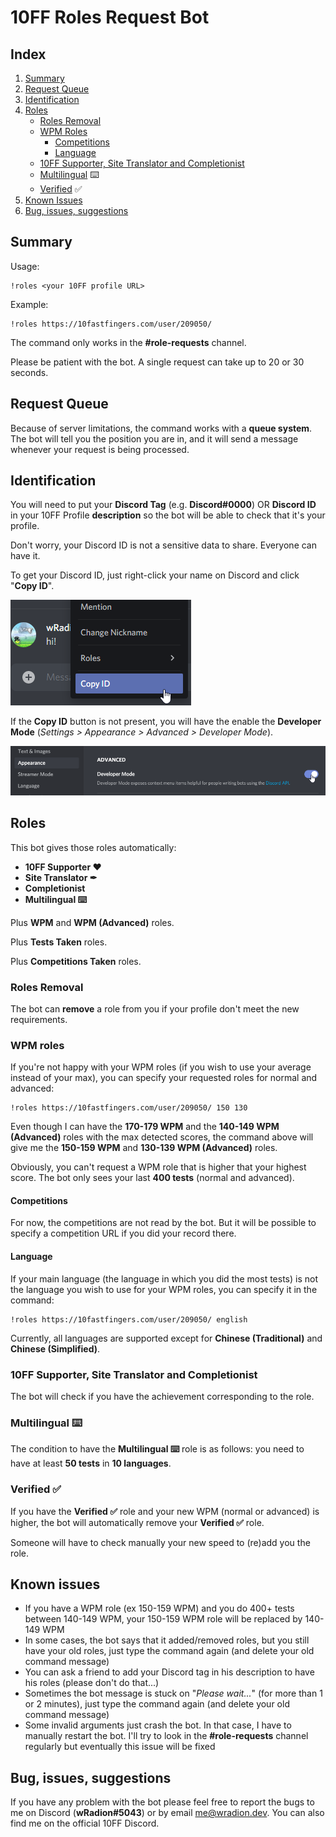 # 10FF Roles Request Bot

## Index
1. [Summary](#summary)
2. [Request Queue](#request-queue)
3. [Identification](#identification)
4. [Roles](#roles)
    - [Roles Removal](#roles-removal)
    - [WPM Roles](#wpm-roles)
      - [Competitions](#competitions)
      - [Language](#language)
    - [10FF Supporter, Site Translator and Completionist](#10ff-supporter-site-translator-and-completionist)
    - [Multilingual](#multilingual-keyboard) :keyboard:
    - [Verified](#verified-) ✅
5. [Known Issues](#known-issues)
6. [Bug, issues, suggestions](#bug-issues-suggestions)

## Summary

Usage:
```
!roles <your 10FF profile URL>
```

Example:
```
!roles https://10fastfingers.com/user/209050/
```

The command only works in the **#role-requests** channel.

Please be patient with the bot. A single request can take up to 20 or 30 seconds.

## Request Queue

Because of server limitations, the command works with a **queue system**. The bot will tell you the position you are in, and it will send a message whenever your request is being processed.

## Identification

You will need to put your **Discord Tag** (e.g. **Discord#0000**) OR **Discord ID** in your 10FF Profile **description** so the bot will be able to check that it's your profile.

Don't worry, your Discord ID is not a sensitive data to share. Everyone can have it.

To get your Discord ID, just right-click your name on Discord and click "**Copy ID**".

![CopyID](./README/copy_id.png)

If the **Copy ID** button is not present, you will have the enable the **Developer Mode** (_Settings > Appearance > Advanced > Developer Mode_).

![DeveloperMode](./README/developer_mode.png)

## Roles

This bot gives those roles automatically:
- **10FF Supporter ❤**
- **Site Translator ✒**
- **Completionist**
- **Multilingual :keyboard:**

Plus **WPM** and **WPM (Advanced)** roles.

Plus **Tests Taken** roles.

Plus **Competitions Taken** roles.

### Roles Removal

The bot can **remove** a role from you if your profile don't meet the new requirements.

### WPM roles

If you're not happy with your WPM roles (if you wish to use your average instead of your max), you can specify your requested roles for normal and advanced:
```
!roles https://10fastfingers.com/user/209050/ 150 130
```
Even though I can have the **170-179 WPM** and the **140-149 WPM (Advanced)** roles with the max detected scores, the command above will give me the **150-159 WPM** and **130-139 WPM (Advanced)** roles.

Obviously, you can't request a WPM role that is higher that your highest score. The bot only sees your last **400 tests** (normal and advanced).

#### Competitions

For now, the competitions are not read by the bot. But it will be possible to specify a competition URL if you did your record there.

#### Language

If your main language (the language in which you did the most tests) is not the language you wish to use for your WPM roles, you can specify it in the command:
```
!roles https://10fastfingers.com/user/209050/ english
```

Currently, all languages are supported except for **Chinese (Traditional)** and **Chinese (Simplified)**.

### 10FF Supporter, Site Translator and Completionist

The bot will check if you have the achievement corresponding to the role.

### Multilingual :keyboard:

The condition to have the **Multilingual :keyboard:** role is as follows: you need to have at least **50 tests** in **10 languages**.

### Verified ✅

If you have the **Verified ✅** role and your new WPM (normal or advanced) is higher, the bot will automatically remove your **Verified ✅** role.

Someone will have to check manually your new speed to (re)add you the role.

## Known issues

- If you have a WPM role (ex 150-159 WPM) and you do 400+ tests between 140-149 WPM, your 150-159 WPM role will be replaced by 140-149 WPM
- In some cases, the bot says that it added/removed roles, but you still have your old roles, just type the command again (and delete your old command message)
- You can ask a friend to add your Discord tag in his description to have his roles (please don't do that...)
- Sometimes the bot message is stuck on "_Please wait..._" (for more than 1 or 2 minutes), just type the command again (and delete your old command message)
- Some invalid arguments just crash the bot. In that case, I have to manually restart the bot. I'll try to look in the **#role-requests** channel regularly but eventually this issue will be fixed

## Bug, issues, suggestions

If you have any problem with the bot please feel free to report the bugs to me on Discord (**wRadion#5043**) or by email [me@wradion.dev](mailto:me@wradion.dev). You can also find me on the official 10FF Discord.
